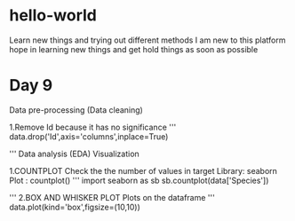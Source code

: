 # hello-world
Learn new things and trying out different methods
I am new to this platform hope in learning new things and get hold things as soon as possible  
# Day 9

Data pre-processing (Data cleaning)

1.Remove Id because it has no significance
'''
data.drop('Id',axis='columns',inplace=True)



'''
Data analysis (EDA) Visualization

1.COUNTPLOT
Check the the number of values in target
Library: seaborn
Plot   : countplot()
'''
import seaborn as sb
sb.countplot(data['Species'])

'''
2.BOX AND WHISKER PLOT
Plots on the dataframe
'''
data.plot(kind='box',figsize=(10,10))

